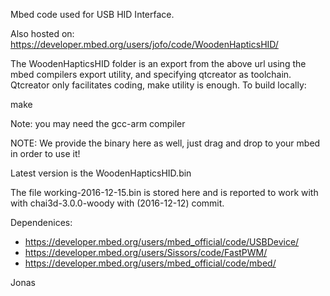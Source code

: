 Mbed code used for USB HID Interface. 

Also hosted on:
https://developer.mbed.org/users/jofo/code/WoodenHapticsHID/

The WoodenHapticsHID folder is an export from the above url using
the mbed compilers export utility, and specifying qtcreator as toolchain.
Qtcreator only facilitates coding, make utility is enough.
To build locally:

make

Note: you may need the gcc-arm compiler

NOTE: We provide the binary here as well, just drag and drop to your mbed
in order to use it!

Latest version is the WoodenHapticsHID.bin

The file working-2016-12-15.bin is stored here and is reported to
work with with chai3d-3.0.0-woody with (2016-12-12) commit. 

Dependenices:
 * https://developer.mbed.org/users/mbed_official/code/USBDevice/
 * https://developer.mbed.org/users/Sissors/code/FastPWM/
 * https://developer.mbed.org/users/mbed_official/code/mbed/

Jonas
